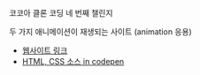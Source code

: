 코코아 클론 코딩 네 번째 챌린지

두 가지 애니메이션이 재생되는 사이트 (animation 응용)
* [웹사이트 링크](https://chall4.jiyajiwon.repl.co/)
* [HTML, CSS 소스 in codepen](https://codepen.io/jiyajiwon/pen/LYyWdEE)
